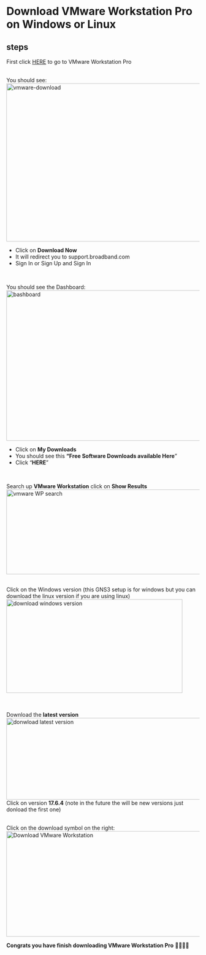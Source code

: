 # Download **VMware Workstation Pro on Windows or Linux**

## steps
First click <a href="https://www.vmware.com/products/desktop-hypervisor/workstation-and-fusion to download " target="new"> HERE</a> to go to VMware Workstation Pro

<br/>
You should see: <br/>
<img width="661" height="412" alt="vmware-download" src="https://github.com/user-attachments/assets/5197a9fc-c20d-4f13-b0df-589aca2098e7" />
<br />

- Click on **Download Now**
- It will redirect you to support.broadband.com
- Sign In or Sign Up and Sign In

<br/>

You should see the Dashboard:
<img width="829" height="392" alt="bashboard" src="https://github.com/user-attachments/assets/ecfc260e-e652-4496-910a-9c806a655e39" />
<br />

- Click on **My Downloads**
- You should see this **“Free Software Downloads available Here**”
- Click “**HERE**”
<br />

Search up **VMware Workstation** click on **Show Results**
<img width="742" height="221" alt="vmware WP search" src="https://github.com/user-attachments/assets/9129bf5e-08c0-4bd1-ad75-3448b0a71568" />

<br />
Click on the Windows version (this GNS3 setup is for windows but you can download the linux version if you are using linux) <br/> 

<img width="459" height="244" alt="download windows version" src="https://github.com/user-attachments/assets/955a13b7-5874-4070-b1fa-32674c2ded44" />

<br/> <br/>
Download the **latest version** <br/>
<img width="519" height="213" alt="donwload latest version" src="https://github.com/user-attachments/assets/fd83eb9a-15b8-4da0-bc45-a7285093d8f9" />
<br/>
Click on version **17.6.4** (note in the future the will be new versions just donload the first one)
 
<br/>
Click on the download symbol on the right:
<img width="908" height="275" alt="Download VMware Workstation" src="https://github.com/user-attachments/assets/8d9f18d3-1bc6-4125-b771-83f4bdb07ca9" />

<br/>

**Congrats you have finish downloading VMware Workstation Pro** 🎉🥳🎉🥳
